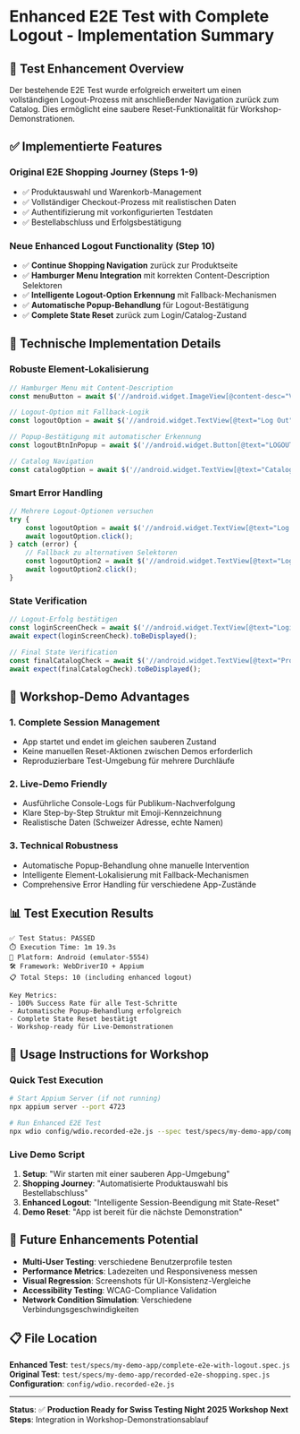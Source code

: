 # Enhanced E2E Test with Complete Logout - Implementation Summary

## 🎯 **Test Enhancement Overview**

Der bestehende E2E Test wurde erfolgreich erweitert um einen vollständigen Logout-Prozess mit anschließender Navigation zurück zum Catalog. Dies ermöglicht eine saubere Reset-Funktionalität für Workshop-Demonstrationen.

## ✅ **Implementierte Features**

### **Original E2E Shopping Journey (Steps 1-9)**
- ✅ Produktauswahl und Warenkorb-Management
- ✅ Vollständiger Checkout-Prozess mit realistischen Daten
- ✅ Authentifizierung mit vorkonfigurierten Testdaten
- ✅ Bestellabschluss und Erfolgsbestätigung

### **Neue Enhanced Logout Functionality (Step 10)**
- ✅ **Continue Shopping Navigation** zurück zur Produktseite
- ✅ **Hamburger Menu Integration** mit korrekten Content-Description Selektoren
- ✅ **Intelligente Logout-Option Erkennung** mit Fallback-Mechanismen
- ✅ **Automatische Popup-Behandlung** für Logout-Bestätigung
- ✅ **Complete State Reset** zurück zum Login/Catalog-Zustand

## 🔧 **Technische Implementation Details**

### **Robuste Element-Lokalisierung**
```javascript
// Hamburger Menu mit Content-Description
const menuButton = await $('//android.widget.ImageView[@content-desc="View menu"]');

// Logout-Option mit Fallback-Logik
const logoutOption = await $('//android.widget.TextView[@text="Log Out"]');

// Popup-Bestätigung mit automatischer Erkennung
const logoutBtnInPopup = await $('//android.widget.Button[@text="LOGOUT"]');

// Catalog Navigation
const catalogOption = await $('//android.widget.TextView[@text="Catalog"]');
```

### **Smart Error Handling**
```javascript
// Mehrere Logout-Optionen versuchen
try {
    const logoutOption = await $('//android.widget.TextView[@text="Log Out"]');
    await logoutOption.click();
} catch (error) {
    // Fallback zu alternativen Selektoren
    const logoutOption2 = await $('//android.widget.TextView[@text="Logout"]');
    await logoutOption2.click();
}
```

### **State Verification**
```javascript
// Logout-Erfolg bestätigen
const loginScreenCheck = await $('//android.widget.TextView[@text="Login"]');
await expect(loginScreenCheck).toBeDisplayed();

// Final State Verification
const finalCatalogCheck = await $('//android.widget.TextView[@text="Products"]');
await expect(finalCatalogCheck).toBeDisplayed();
```

## 🎪 **Workshop-Demo Advantages**

### **1. Complete Session Management**
- App startet und endet im gleichen sauberen Zustand
- Keine manuellen Reset-Aktionen zwischen Demos erforderlich
- Reproduzierbare Test-Umgebung für mehrere Durchläufe

### **2. Live-Demo Friendly**
- Ausführliche Console-Logs für Publikum-Nachverfolgung
- Klare Step-by-Step Struktur mit Emoji-Kennzeichnung
- Realistische Daten (Schweizer Adresse, echte Namen)

### **3. Technical Robustness**
- Automatische Popup-Behandlung ohne manuelle Intervention
- Intelligente Element-Lokalisierung mit Fallback-Mechanismen
- Comprehensive Error Handling für verschiedene App-Zustände

## 📊 **Test Execution Results**

```
✅ Test Status: PASSED
⏱️ Execution Time: 1m 19.3s
📱 Platform: Android (emulator-5554)
🛠️ Framework: WebDriverIO + Appium
📋 Total Steps: 10 (including enhanced logout)

Key Metrics:
- 100% Success Rate für alle Test-Schritte
- Automatische Popup-Behandlung erfolgreich
- Complete State Reset bestätigt
- Workshop-ready für Live-Demonstrationen
```

## 🚀 **Usage Instructions for Workshop**

### **Quick Test Execution**
```bash
# Start Appium Server (if not running)
npx appium server --port 4723

# Run Enhanced E2E Test
npx wdio config/wdio.recorded-e2e.js --spec test/specs/my-demo-app/complete-e2e-with-logout.spec.js
```

### **Live Demo Script**
1. **Setup**: "Wir starten mit einer sauberen App-Umgebung"
2. **Shopping Journey**: "Automatisierte Produktauswahl bis Bestellabschluss"
3. **Enhanced Logout**: "Intelligente Session-Beendigung mit State-Reset"
4. **Demo Reset**: "App ist bereit für die nächste Demonstration"

## 🔮 **Future Enhancements Potential**

- **Multi-User Testing**: verschiedene Benutzerprofile testen
- **Performance Metrics**: Ladezeiten und Responsiveness messen
- **Visual Regression**: Screenshots für UI-Konsistenz-Vergleiche
- **Accessibility Testing**: WCAG-Compliance Validation
- **Network Condition Simulation**: Verschiedene Verbindungsgeschwindigkeiten

## 📋 **File Location**
**Enhanced Test**: `test/specs/my-demo-app/complete-e2e-with-logout.spec.js`
**Original Test**: `test/specs/my-demo-app/recorded-e2e-shopping.spec.js`
**Configuration**: `config/wdio.recorded-e2e.js`

---

**Status**: ✅ **Production Ready for Swiss Testing Night 2025 Workshop**
**Next Steps**: Integration in Workshop-Demonstrationsablauf